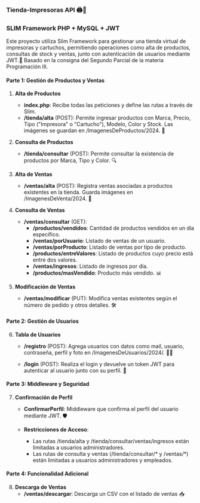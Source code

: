 ### Tienda-Impresoras API 🖨️🛒
### SLIM Framework PHP + MySQL + JWT

Este proyecto utiliza Slim Framework para gestionar una tienda virtual de impresoras y cartuchos, permitiendo operaciones como alta de productos, consultas de stock y ventas, junto con autenticación de usuarios mediante JWT.🔐
Basado en la consigna del Segundo Parcial de la materia Programación III.

#### Parte 1: Gestión de Productos y Ventas

1. **Alta de Productos**
   - **index.php**: Recibe todas las peticiones y define las rutas a través de Slim.
   - **/tienda/alta** (POST): Permite ingresar productos con Marca, Precio, Tipo ("Impresora" o "Cartucho"), Modelo, Color y Stock. Las imágenes se guardan en /ImagenesDeProductos/2024. 📸

2. **Consulta de Productos**
   - **/tienda/consultar** (POST): Permite consultar la existencia de productos por Marca, Tipo y Color. 🔍

3. **Alta de Ventas**
   - **/ventas/alta** (POST): Registra ventas asociadas a productos existentes en la tienda. Guarda imágenes en /ImagenesDeVenta/2024. 💼

4. **Consulta de Ventas**
   - **/ventas/consultar** (GET):
     - **/productos/vendidos**: Cantidad de productos vendidos en un día específico.
     - **/ventas/porUsuario**: Listado de ventas de un usuario.
     - **/ventas/porProducto**: Listado de ventas por tipo de producto.
     - **/productos/entreValores**: Listado de productos cuyo precio está entre dos valores.
     - **/ventas/ingresos**: Listado de ingresos por día.
     - **/productos/masVendido**: Producto más vendido. 📊

5. **Modificación de Ventas**
   - **/ventas/modificar** (PUT): Modifica ventas existentes según el número de pedido y otros detalles. 🛠️

#### Parte 2: Gestión de Usuarios

6. **Tabla de Usuarios**
   - **/registro** (POST): Agrega usuarios con datos como mail, usuario, contraseña, perfil y foto en /ImagenesDeUsuarios/2024/. 🧑‍💻

   - **/login** (POST): Realiza el login y devuelve un token JWT para autenticar al usuario junto con su perfil. 🔑

#### Parte 3: Middleware y Seguridad

7. **Confirmación de Perfil**
   - **ConfirmarPerfil**: Middleware que confirma el perfil del usuario mediante JWT. 🛡️

   - **Restricciones de Acceso**:
     - Las rutas /tienda/alta y /tienda/consultar/ventas/ingresos están limitadas a usuarios administradores.
     - Las rutas de consulta y ventas (/tienda/consultar/* y /ventas/*) están limitadas a usuarios administradores y empleados.
     
#### Parte 4: Funcionalidad Adicional

8. **Descarga de Ventas**
   - **/ventas/descargar**: Descarga un CSV con el listado de ventas 📥
